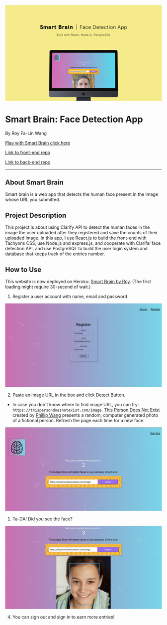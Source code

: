 ![Smart Brain Cover](public/Smart-app-cover.png)

# Smart Brain: Face Detection App
By Roy Fa-Lin Wang

[Play with Smart Brain click here](https://smart-brain-roy.herokuapp.com/) 

[Link to front-end repo](https://github.com/falinwang/react-facerecognitionbrain)

[Link to back-end repo](https://github.com/falinwang/react-facerecognitionbrain-api)

---
## About Smart Brain

Smart brain is a web app that detects the human face present in the image whose URL you submitted.

## Project Description

This project is about using Clarify API to detect the human faces in the image the user uploaded after they registered and save the counts of their uploaded image. In this app, I use React.js to build the front-end with Tachyons CSS, use Node.js and express.js, and cooperate with Clarifai face detection API, and use PostgreSQL to build the user login system and database that keeps track of the entries number.


## How to Use

This website is now deployed on Heroku: [Smart Brain by Roy](https://smart-brain-roy.herokuapp.com/). (The first loading might require 30-second of wait.)
1. Register a user account with name, email and password

![Register](public/register.png)

2. Paste an image URL in the box and click Detect Button.

- In case you don't know where to find image URL, you can try: `https://thispersondoesnotexist.com/image`. [This Person Does Not Exist](https://thispersondoesnotexist.com/) created by [Phillip Wang](https://www.producthunt.com/posts/this-person-does-not-exist) presents a random, computer generated photo of a fictional person. Refresh the page each time for a new face.

![Paste URL](public/pasteurl.png)

1. Ta-DA! Did you see the face?

![Face Detection](public/detectface.png)

4. You can sign out and sign in to earn more entries!
